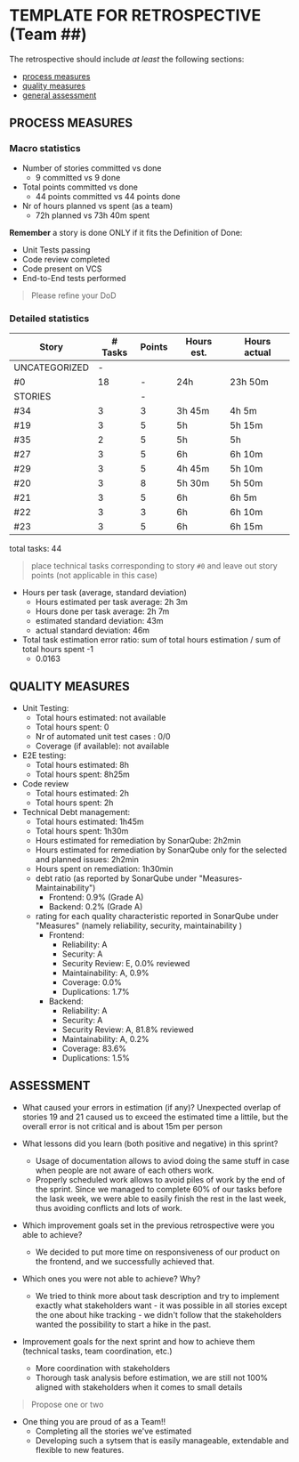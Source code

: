 TEMPLATE FOR RETROSPECTIVE (Team ##)
=====================================

The retrospective should include _at least_ the following
sections:

- [process measures](#process-measures)
- [quality measures](#quality-measures)
- [general assessment](#assessment)

## PROCESS MEASURES 

### Macro statistics

- Number of stories committed vs done 
  - 9 committed vs 9 done
- Total points committed vs done 
  - 44 points committed vs 44 points done
- Nr of hours planned vs spent (as a team)
  - 72h planned vs 73h 40m spent

**Remember**  a story is done ONLY if it fits the Definition of Done:
 
- Unit Tests passing
- Code review completed
- Code present on VCS
- End-to-End tests performed

> Please refine your DoD 

### Detailed statistics

| Story  | # Tasks | Points | Hours est. | Hours actual |
|--------|---------|--------|------------|--------------|
|UNCATEGORIZED     |    -   |            |              |
|  #0    |    18   |    -   |  24h       |    23h 50m   |
|STORIES |         |    -   |            |              |
|  #34   |    3    |   3    |  3h 45m    |     4h 5m    |
|  #19   |    3    |   5    |  5h        |     5h 15m   |
|  #35   |    2    |   5    |  5h        |     5h       |
|  #27   |    3    |   5    |  6h        |     6h 10m   |
|  #29   |    3    |   5    |  4h 45m    |     5h 10m   |
|  #20   |    3    |   8    |  5h 30m    |     5h 50m   |
|  #21   |    3    |   5    |  6h        |     6h 5m    |
|  #22   |    3    |   3    |  6h        |     6h 10m   |
|  #23   |    3    |   5    |  6h        |     6h 15m   |


total tasks: 44
> place technical tasks corresponding to story `#0` and leave out story points (not applicable in this case)

- Hours per task (average, standard deviation)
  - Hours estimated per task average: 2h 3m
  - Hours done per task average: 2h 7m
  - estimated standard deviation: 43m
  - actual standard deviation: 46m
- Total task estimation error ratio: sum of total hours estimation / sum of total hours spent -1
   - 0.0163

  
## QUALITY MEASURES 

- Unit Testing:
  - Total hours estimated: not available
  - Total hours spent: 0
  - Nr of automated unit test cases : 0/0
  - Coverage (if available): not available
- E2E testing:
  - Total hours estimated: 8h
  - Total hours spent: 8h25m
- Code review 
  - Total hours estimated: 2h
  - Total hours spent: 2h
- Technical Debt management:
  - Total hours estimated: 1h45m 
  - Total hours spent: 1h30m
  - Hours estimated for remediation by SonarQube: 2h2min
  - Hours estimated for remediation by SonarQube only for the selected and planned issues: 2h2min 
  - Hours spent on remediation: 1h30min
  - debt ratio (as reported by SonarQube under "Measures-Maintainability")
    - Frontend: 0.9% (Grade A)
    - Backend: 0.2% (Grade A)
  - rating for each quality characteristic reported in SonarQube under "Measures" (namely reliability, security, maintainability )
    - Frontend:
      - Reliability: A
      - Security: A
      - Security Review: E, 0.0% reviewed
      - Maintainability: A, 0.9%
      - Coverage: 0.0%
      - Duplications: 1.7%
    - Backend: 
      - Reliability: A
      - Security: A
      - Security Review: A, 81.8% reviewed
      - Maintainability: A, 0.2%
      - Coverage: 83.6%
      - Duplications: 1.5%


## ASSESSMENT

- What caused your errors in estimation (if any)?
  Unexpected overlap of stories 19 and 21 caused us to exceed the estimated time a littile, but the overall error is not critical and is about 15m per person
- What lessons did you learn (both positive and negative) in this sprint?
  - Usage of documentation allows to aviod doing the same stuff in case when people are not aware of each others work.
  - Properly scheduled work allows to avoid piles of work by the end of the sprint. Since we managed to complete 60% of our tasks before the lask week, we were able to easily finish the rest in the last week, thus avoiding conflicts and lots of work.
- Which improvement goals set in the previous retrospective were you able to achieve? 
  - We decided to put more time on responsiveness of our product on the frontend, and we successfully achieved that.
  
- Which ones you were not able to achieve? Why?
  - We tried to think more about task description and try to implement exactly what stakeholders want - it was possible in all stories except the one about hike tracking - we didn't follow that the stakeholders wanted the possibility to start a hike in the past.

- Improvement goals for the next sprint and how to achieve them (technical tasks, team coordination, etc.)
  - More coordination with stakeholders
  - Thorough task analysis before estimation, we are still not 100% aligned with stakeholders when it comes to small details

> Propose one or two

- One thing you are proud of as a Team!!
  - Completing all the stories we've estimated
  - Developing such a sytsem that is easily manageable, extendable and flexible to new features.